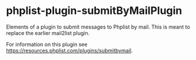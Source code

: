 phplist-plugin-submitByMailPlugin
=================================

Elements of a plugin to submit messages to Phplist by mail. This is meant to replace the earlier mail2list plugin.

For information on this plugin see https://resources.phplist.com/plugins/submitbymail.